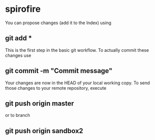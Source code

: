 # spirofire

You can propose changes (add it to the Index) using

## git add *

This is the first step in the basic git workflow. To actually commit these changes use

## git commit -m "Commit message"

Your changes are now in the HEAD of your local working copy. To send those changes to your remote repository, execute 

## git push origin master

or to branch

## git push origin sandbox2
